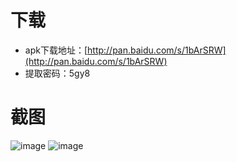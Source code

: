 # 下载
- apk下载地址：[http://pan.baidu.com/s/1bArSRW](http://pan.baidu.com/s/1bArSRW)
- 提取密码：5gy8

# 截图
![image](https://github.com/conghuahuadan/Stock/blob/master/screenshots/sp160916_234248.png?raw=true)
![image](https://github.com/conghuahuadan/Stock/blob/master/screenshots/sp160916_234255.png?raw=true)

